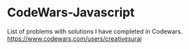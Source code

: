 # CodeWars-Javascript
List of problems with solutions I have completed in Codewars. https://www.codewars.com/users/creativesuraj
